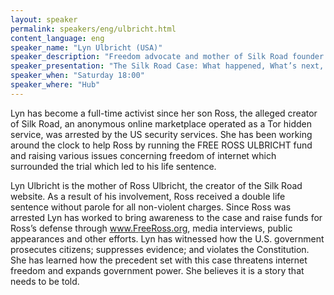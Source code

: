 ```yaml
---
layout: speaker
permalink: speakers/eng/ulbricht.html
content_language: eng
speaker_name: "Lyn Ulbricht (USA)"
speaker_description: "Freedom advocate and mother of Silk Road founder Ross Ulbricht"
speaker_presentation: "The Silk Road Case: What happened, What’s next, Why it Matters"
speaker_when: "Saturday 18:00"
speaker_where: "Hub"
---
```


Lyn has become a full-time activist since her son Ross, the alleged creator of Silk Road, an anonymous online marketplace operated as a Tor hidden service, was arrested by the US security services. She has been working around the clock to help Ross by running the FREE ROSS ULBRICHT fund and raising various issues concerning freedom of internet which surrounded the trial which led to his life sentence.

Lyn Ulbricht is the mother of Ross Ulbricht, the creator of the Silk Road website. As a result of his involvement, Ross received a double life sentence without parole for all non-violent charges. Since Ross was arrested Lyn has worked to bring awareness to the case and raise funds for Ross’s defense through www.FreeRoss.org, media interviews, public appearances and other efforts. Lyn has witnessed how the U.S. government prosecutes citizens; suppresses evidence; and violates the Constitution. She has learned how the precedent set with this case threatens internet freedom and expands government power. She believes it is a story that needs to be told.